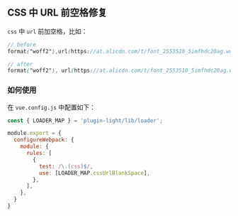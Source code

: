 ## CSS 中 URL 前空格修复

`css` 中 `url` 前加空格，比如：

```scss
// before
format("woff2"),url(https://at.alicdn.com/t/font_2553510_5imfhdc20ag.woff?t=1640074908811)

// after
format("woff2"), url(https://at.alicdn.com/t/font_2553510_5imfhdc20ag.woff?t=1640074908811)
```


### 如何使用

在 `vue.config.js` 中配置如下：

```js
const { LOADER_MAP } = 'plugin-light/lib/loader';

module.export = {
  configureWebpack: {
    module: {
      rules: [
        {
          test: /\.(css)$/,
          use: [LOADER_MAP.cssUrlBlankSpace],
        },
      ],
    },
  }
}
```
